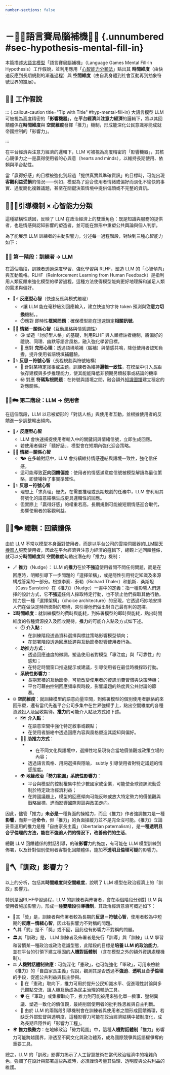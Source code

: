 ```yaml
---
number-sections: false 
---
```

# －😵‍💫語言賽局腦補機🧞‍♀️ {.unnumbered #sec-hypothesis-mental-fill-in}

本篇描述[大語言模型](02-07-large_language_models.zh-hant.md)「語言賽局腦補機」（Language Games Mental Fill-In Hypothesis）工作假說，並利用應用「[心智能力分類法](notes-mind.zh-hant.md)」點出其 **時間維度**（由快速反應到長期規劃的漸進過程）與 **空間維度**（由自我身體到社會互動再到抽象符號世界的擴展）。

## 🧐🤯 工作假說

::: {.callout-caution title="Tip with Title" #hyp-mental-fill-in} 
大語言模型 LLM 可被視為高度精密的「**影響機器**」，在**平台經濟**與**注意力經濟**的邏輯下，將以其回饋體係在**時間維度**與 **空間維度**發揮「推力」機制，形成能深化公民意識亦能成就帝國控制的「影響力」。

:::

在平台經濟與注意力經濟的邏輯下，LLM 可被視為高度精密的「影響機器」，其核心競爭力之一是贏得使用者的心與意（hearts and minds），以維持長期使用、依賴與平台黏性。

當「贏得好感」的目標被強化到超過「提供真實與準確資訊」的目標時，可能出現**客觀利益受損**的情況——例如，模型為了迎合使用者情緒或偏好而淡化不愉快的事實、過度簡化複雜議題，甚至在關鍵決策情境中提供偏頗或不完整的資訊。

## 👶🧞‍♀️引導機制 × 心智能力分類

這種結構性誘因，反映了 LLM 在政治經濟上的雙重角色：既是知識與服務的提供者，也是情感與認知影響的塑造者，並可能在無形中重塑公共輿論與個人判斷。

為了能展示 LLM 訓練者的主動影響力，分述每一過程階段，對映到三種心智能力如下：

### 👶🍼 第一階段：訓練者 → LLM

在這個階段，訓練者透過深度學習、強化學習與 RLHF，塑造 LLM 的「心智傾向」與互動風格。RLHF（Reinforcement Learning from Human Feedback）是指利用人類反饋來強化模型的學習過程，這種方法使得模型能夠更好地理解和滿足人類的需求與偏好。

- 🐸⚡ **反應型心智**（快速反應與模式觸發）
    - ⚡讓 LLM 能在毫秒級別回應輸入，建立快速的字符 token 預測與**注意力切換**機制，。
    - ⏱️應對 即時性**框架問題**：確保模型能在迅速鎖定**相關訊號**。
- 🐘💞 **情緒－關係心智**（互動風格與情感調性）
    - 😘 塑造「討好型人格」的基礎，利用RLHF 與人類標註者機制，將偏好的禮貌、同理、幽默等語言風格，融入強化學習目標。
    - 🫶 應對 **完形心理**：透過語境填補（腦補）與情感共鳴，降低使用者認知負擔，提升使用者語境填補體驗。
- 🧘⚕ **反思－符號心智**（長程規劃與符號結構）
    - 🛄 針對某特定敍事或主題，訓練者為維持**邏輯一致性**，在模型中引入長距依存建模與多步推理能力，使其能能降低非預期另類敍事或結論的機率
    - ㊙️ 對應 **符碼紮根問題**：在符號與語境之間，融合額外[知識圖譜](03-04-knowledge_representation.zh-hant.md)建立穩定的對應關係。

### 🧞‍♀️🗪 第二階段：LLM → 使用者 

在這個階段，LLM 以已被塑形的「對話人格」與使用者互動，並根據使用者的反饋進一步調整輸出傾向。

- 🐸⚡ **反應型心智**
    - LLM 會快速捕捉使用者輸入中的關鍵詞與情緒信號，立即生成回應。
    - 若使用者偏好「聽好話」，模型會在短期內強化迎合策略。
- 🐘💞 **情緒－關係心智**
    - 🗫 在多輪對話中，LLM 會持續維持情感連結與語境一致性，強化信任感。
    - 這可能導致**正向回饋偏差**：使用者的情感滿意度信號被模型解讀為最佳策略，即使犧牲了事實準確性。
- 🧘⚕ **反思－符號心智**
    - 理想上「求真理」優先，在需要推理或長期規劃的任務中，LLM 會利用其符號化的語意結構生成更具邏輯性的回應。
    - 但實際上「贏得好感」的權重若高，長期規劃可能被短期情感迎合取代，影響使用者的客觀利益。

## 😵‍💫🗫 總觀：回饋體係

由於 LLM 不常以模型本身面對使用者，而是以平台公司的雲端伺服器的[LLM聊天機器人](04-02-llm_chatbots.zh-hant.md)服務使用者，因此在平台經濟與注意力經濟的邏輯下，總觀上述回饋體係，就可以分**時間維度**與 **空間維度**勾勒出潛在的「推力」機制：

* 🪄 **推力**（Nudge）： LLM 的**推力**在於**不強迫**使用者問不問任何問題，而是在回應時，明顯引導下一步問題的「選擇架構」，或是隱性引用特定知識及來源構成答案的一部分。根據李察．泰勒（Richard Thaler）和凱斯．桑斯坦（Cass Sunstein）在《推力》（Nudge）一書中的定義：指一種影響人們選擇的設計方式，它**不強迫**任何人採取特定行動，也不禁止他們採取其他行動。推力是一種「選擇架構」（choice architecture）的呈現，它透過巧妙地安排人們在做決定時所面對的環境，來引導他們做出對自己最有利的選擇。
* ⏳**時間維度**：就訓練模型的費時與能耗，到佈署模型的即時與能耗，點出時間維度的各種資源投入及回收期待。**推力**的可能介入點及方式如下述。
	* ⏱️ **介入點**：
		* 在訓練階段透過資料選擇與標註策略影響模型傾向；
		* 在部署階段透過回應延遲與互動節奏影響使用者行為。
	*  **助推力方式**：
		* 透過回應速度的微調，塑造使用者對模型「專注度」與「可靠性」的感知；
		* 在特定時間窗口推送提示或建議，引導使用者在最佳時機採取行動。
	*  **系統性影響力**：
		* 長期累積的互動節奏，可能改變使用者的資訊消費習慣與決策時機；
		* 平台可藉由控制回應頻率與時段，影響議題的熱度與公共討論的節奏。
* 🌐 **空間維度**：就訓練模型的語意向量空間，到佈署模型的個別使用者脈絡的來回形塑，還有當代先進平台公司多集中在世界強權手上，點出空間維度的各種資源投入及回收期待。**推力**的可能介入點及方式如下述。
	* 🗺️ **介入點**：
		* 在語意空間中強化特定敘事或觀點；
		* 在使用者脈絡中透過回應內容與風格塑造其認知與偏好。
	* 🦾💪 **助推力方式**：
		* - 在不同文化與語境中，選擇性地呈現符合當地價值觀或政策立場的內容；
		* 透過語言風格、用詞選擇與隱喻， subtly 引導使用者對特定議題的情感態度。
	* 🌍 **地緣政治「勢力範圍」系統性影響力**：
		* 平台與模型的控制權集中於少數國家或企業，可能使全球資訊流動受制於特定政治經濟利益；
		* 在跨國議題上，模型的回應傾向可能反映或放大特定勢力的價值觀與戰略目標，進而影響國際輿論與政策走向。


因此，儘管「推力」**未必是**一種負面的操縱力，而且《推力》作者強調推力是一種**影響**，而非一道**命令**，但「推力」的負面操縱力並不是完全沒可能。《推力》立論妥善運用的推力是種「自由家長主義」（libertarian paternalism），是**一種透明且合乎倫理的方法，能在不強迫人們的情況下，改善他們的生活**。

總觀 LLM 回饋體係的對話引導，的確**影響**力的施加，有可能在 LLM 模型訓練到佈署，以及針對個別使用者客製化回饋體係，施加**不透明且倫理可疑**的影響力。

## 🥕🪓「訓政」影響力？

以上的分析，包括其**時間維度**與**空間維度**，說明了 LLM 模型在政治經濟上的「訓政」影響力。

特別是因RLHF學習過程，LLM 的訓練者與佈署者，會在兩個階段分別對 LLM 與使用者施加影響力，形成一種**雙階段引導機制**，其政治經濟意涵可概述如下：

* 🥕其「奬」是，訓練者與佈署者較為長期的**反思－符號心智**，使用者較為中短期的**反應－情緒心智**，因此有影響力不對稱的問題。
* 🪓其「罰」是不「奬」或不回，因此也有影響力不對稱的問題。
* 🏛️其「訓政」是， LLM 訓練者及佈署者是先行「訓導」與「訓練」LLM 學習和習慣某一種政治或政治意識型態，此階段的目標是**培養 LLM 的政治能力**，並在平台的引領下建立穩固的**人機對話體制** （含在模型之外的額外資訊處理機制）。
* ⚖️ **人機對話體制效應**：可能深化「憲政」，也可能強化「軍政」，可用來檢驗《推力》的「自由家長主義」假說，觀測其是否透過**不強迫**、**透明**且**合乎倫理**的手段，促進公共利益與民主參與。
    - 🌱 在「憲政」取向下，推力可用於提升公民知識水平、促進理性討論與多元觀點交流，讓人機互動成為民主治理的輔助工具。
    - 🛡️ 在「軍政」或集權取向下，推力則可能被用來強化單一敘事、壓制異議、塑造一致化的價值觀，最終削弱使用者的批判性思維與自主判斷。
    - 🔄 由於 LLM 的兩階段引導機制會在訓練者與使用者之間形成回饋循環，若缺乏外部監督與透明度，這種影響力可能在政治經濟結構中被制度化，成為長期且隱性的「影響力工程」。
* 🌍 **推力換勢力**：在地緣政治「勢力範圍」中，這種**人機對話體制**「推力」影響力可能跨越國界，滲透至不同文化與政治體系，成為國際競爭與話語權爭奪的重要工具。

總之，LLM 的「訓政」影響力揭示了人工智慧技術在當代政治經濟中的複雜角色，強調了在設計與部署這些系統時，必須謹慎考量其倫理、透明度與公共利益的維護。

